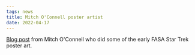 ```yaml
---
tags: news
title: Mitch O'Connell poster artist
date: 2022-04-17
---
```

[Blog post](https://mitchoconnell.blogspot.com/2011/02/from-archives_5861.html) from Mitch O'Connell who did some of the early FASA Star Trek poster art. 
